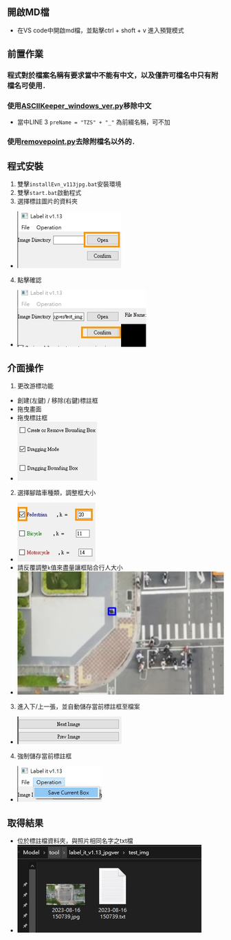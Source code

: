 ## 開啟MD檔
- 在VS code中開啟md檔，並點擊ctrl + shoft + v 進入預覽模式

## 前置作業
### 程式對於檔案名稱有要求當中不能有中文，以及僅許可檔名中只有附檔名可使用`.`
### 使用[ASCIIKeeper_windows_ver.py](Model\tool\label_it_v1.13_jpgver\ASCIIKeeper_windows_ver.py)移除中文
- 當中LINE 3 `preName = "TZS" + "_"` 為前綴名稱，可不加
### 使用[removepoint.py](Model\tool\label_it_v1.13_jpgver\removepoint.py)去除附檔名以外的`.`


## 程式安裝
1. 雙擊`installEvn_v113jpg.bat`安裝環境
2. 雙擊`start.bat`啟動程式
3. 選擇標註圖片的資料夾
- ![image](.\0816assets\1692169335797.jpg)
4. 點擊確認
- ![image](.\0816assets\1692169699757.jpg)

## 介面操作
1. 更改游標功能
- 創建(左鍵) / 移除(右鍵)標註框
- 拖曳畫面
- 拖曳標註框
- ![image](.\0816assets\1692169902024.jpg)
2. 選擇腳踏車種類，調整框大小
- ![image](.\0816assets\1692169835523.jpg)
- 請反覆調整`k`值來盡量讓框貼合行人大小
- ![image](.\0816assets\1692170293798.jpg)

3. 進入下/上一張，並自動儲存當前標註框至檔案
- ![image](.\0816assets\1692170051112.jpg)
4. 強制儲存當前標註框
- ![image](.\0816assets\151455.jpg) 

## 取得結果
- 位於標註檔資料夾，與照片相同名字之txt檔
- ![image](.\0816assets\152026.jpg) 

